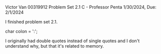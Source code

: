Victor Van
00319912
Problem Set 2.1
C - Professor Penta
1/30/2024, Due: 2/1/2024

I finished problem set 2.1.

char colon = ':';

I originally had double quotes instead of single quotes and I don't understand why, but that it's related to memory.